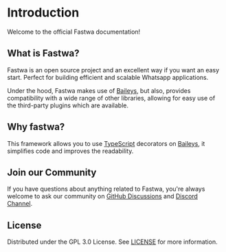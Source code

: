 # Introduction
Welcome to the official Fastwa documentation!

## What is Fastwa?
Fastwa is an open source project and an excellent way if you want an easy start. Perfect for building efficient and scalable Whatsapp applications. 

Under the hood, Fastwa makes use of [Baileys](https://github.com/WhiskeySockets/Baileys), but also, provides compatibility with a wide range of other libraries, allowing for easy use of the third-party plugins which are available.

## Why fastwa?
This framework allows you to use [TypeScript](https://www.typescriptlang.org/) decorators on [Baileys](https://github.com/WhiskeySockets/Baileys), it simplifies code and improves the readability.

## Join our Community
If you have questions about anything related to Fastwa, you're always welcome to ask our community on [GitHub Discussions](https://github.com/fastwa/fastwa/discussions) and [Discord Channel](https://discord.com/).

## License
Distributed under the GPL 3.0 License. See [LICENSE](https://github.com/fastwa/fastwa/blob/main/LICENSE) for more information.
